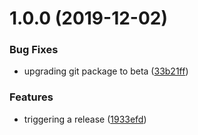 # 1.0.0 (2019-12-02)


### Bug Fixes

* upgrading git package to beta ([33b21ff](https://github.com/opllama2/DS/commit/33b21ff3b72c7bd142957da2d0feff44526c86a1))


### Features

* triggering a release ([1933efd](https://github.com/opllama2/DS/commit/1933efd9dea8ef1159484bf5164b5bb1a3a8e774))
